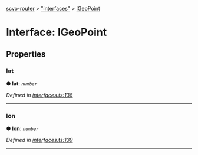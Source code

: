 [scvo-router](../README.md) > ["interfaces"](../modules/_interfaces_.md) > [IGeoPoint](../interfaces/_interfaces_.igeopoint.md)



# Interface: IGeoPoint


## Properties
<a id="lat"></a>

###  lat

**●  lat**:  *`number`* 

*Defined in [interfaces.ts:138](https://github.com/scvodigital/scvo-router/blob/aecc349/src/interfaces.ts#L138)*





___

<a id="lon"></a>

###  lon

**●  lon**:  *`number`* 

*Defined in [interfaces.ts:139](https://github.com/scvodigital/scvo-router/blob/aecc349/src/interfaces.ts#L139)*





___


